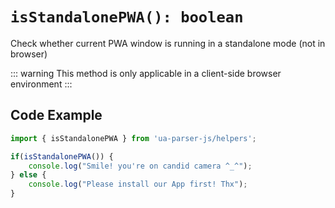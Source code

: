 # `isStandalonePWA(): boolean`

Check whether current PWA window is running in a standalone mode (not in browser)

::: warning
This method is only applicable in a client-side browser environment
:::

## Code Example

```js [client.js]
import { isStandalonePWA } from 'ua-parser-js/helpers';

if(isStandalonePWA()) {
    console.log("Smile! you're on candid camera ^_^");
} else {
    console.log("Please install our App first! Thx");
}
```